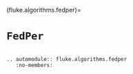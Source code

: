(fluke.algorithms.fedper)=

# ``FedPer``

```{eval-rst}

.. automodule:: fluke.algorithms.fedper
   :no-members:

```